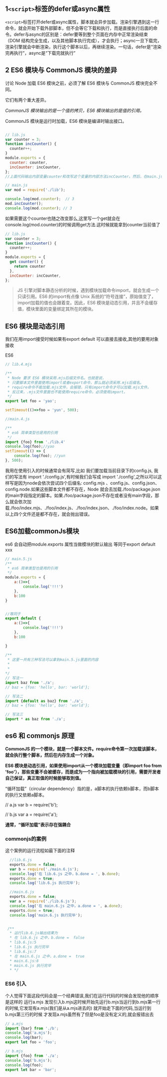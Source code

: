 


## 1```<script>```标签的defer或async属性

 ```<script>```标签打开defer或async属性，脚本就会异步加载。渲染引擎遇到这一行命令，就会开始下载外部脚本，但不会等它下载和执行，而是直接执行后面的命令。defer与async的区别是：defer要等到整个页面在内存中正常渲染结束（DOM 结构完全生成，以及其他脚本执行完成），才会执行；async一旦下载完，渲染引擎就会中断渲染，执行这个脚本以后，再继续渲染。一句话，defer是“渲染完再执行”，async是“下载完就执行”

## 2 ES6 模块与 CommonJS 模块的差异


讨论 Node 加载 ES6 模块之前，必须了解 ES6 模块与 CommonJS 模块完全不同。

它们有两个重大差异。

*CommonJS 模块输出的是一个值的拷贝，ES6 模块输出的是值的引用。*

CommonJS 模块是运行时加载，ES6 模块是编译时输出接口。

```javascript

// lib.js
var counter = 3;
function incCounter() {
  counter++;
}
module.exports = {
  counter: counter,
  incCounter: incCounter,
};
//上面代码输出内部变量counter和改写这个变量的内部方法incCounter。然后，在main.js里面加载这个模块。

// main.js
var mod = require('./lib');

console.log(mod.counter);  // 3
mod.incCounter();
console.log(mod.counter); // 3
```

如果需要这个counter也随之改变那么,这里写一个get就会在console.log(mod.counter)的时候调用get方法.这时候就能拿到counter当前值了
```javascript
// lib.js
var counter = 3;
function incCounter() {
  counter++;
}
module.exports = {
  get counter() {
    return counter
  },
  incCounter: incCounter,
};
```

> JS 引擎对脚本静态分析的时候，遇到模块加载命令import，就会生成一个只读引用。ES6 的import有点像 Unix 系统的“符号连接”，原始值变了，import加载的值也会跟着变。因此，ES6 模块是动态引用，并且不会缓存值，模块里面的变量绑定其所在的模块。






## ES6 模块是动态引用  

我们在用import接受时候如果有export default 可以直接去接收,其他的要用对象接收

ES6
```javascript
// lib.4.mjs

/**
 * Node 要求 ES6 模块采用.mjs后缀文件名。也就是说，
 * 只要脚本文件里面使用import或者export命令，那么就必须采用.mjs后缀名。
 * require命令不能加载.mjs文件，会报错，只有import命令才可以加载.mjs文件。
 * 反过来，.mjs文件里面也不能使用require命令，必须使用import。
 */
export let foo = 'yao';

setTimeout(()=>foo = 'yun', 500);

//main.4.js

/**
 * es6 简单类型也是用的引用
 */
import {foo} from './lib.4'
console.log(foo);//yao
setTimeout(() => {
    console.log(foo); //yun
}, 500);


```

我用在使用引入的时候通常会有简写,比如  我们要加载当前目录下的config.js,
我们的写法有  import './config.js',有时候我们会写成 import './config',之所以可以这样写是因为node会依次尝试四个后缀名:
config.mjs  、config.js、config.json、config.node.如果这些脚本文件都不存在，Node 就会去加载./foo/package.json的main字段指定的脚本。如果./foo/package.json不存在或者没有main字段，那么就会依次加载./foo/index.mjs、./foo/index.js、./foo/index.json、./foo/index.node。如果以上四个文件还是都不存在，就会抛出错误。


## ES6加载commonJs模块

es6 会自动把module.exports 属性当做模块的默认输出 等同于export default xxx

```javascript
// main.5.js
/**
 * es6 简单类型也是用的引用
 */
module.exports = {
    a:()=>{
        console.log('!!!')
    },
    b:100
}


//等同于
export default {
    a:()=>{
        console.log('!!!')
    },
    b:100

}

/**
 * 这里一共有三种写法可以拿到main.5.js里面的内容
 * 
 * 
*/
// 写法一
import baz from './a';
// baz = {foo: 'hello', bar: 'world'};

// 写法二
import {default as baz} from './a';
// baz = {foo: 'hello', bar: 'world'};

// 写法三
import * as baz from './a';
```

## es6 和 commonjs 原理

**CommonJS 的一个模块，就是一个脚本文件。require命令第一次加载该脚本，就会执行整个脚本，然后在内存生成一个对象。**

**ES6 模块是动态引用，如果使用import从一个模块加载变量（即import foo from 'foo'），那些变量不会被缓存，而是成为一个指向被加载模块的引用，需要开发者自己保证，真正取值的时候能够取到值。**

“循环加载”（circular dependency）指的是，a脚本的执行依赖b脚本，而b脚本的执行又依赖a脚本。

// a.js
var b = require('b');

// b.js
var a = require('a');

**通常，“循环加载”表示存在强耦合**

### commonjs的案例

这个案例的运行流程如最下面的注释
```javascript
  //lib.6.js
  exports.done = false;
  var b = require('./main.6.js');
  console.log('在 lib.6.js 之中，b.done = ', b.done);
  exports.done = true;
  console.log('lib.6.js 执行完毕');

  //main.6.js
  exports.done = false;
  var a = require('./lib.6.js');
  console.log('在 main.6.js 之中，a.done = ', a.done);
  exports.done = true;
  console.log('main.6.js 执行完毕');


 /**
  * 运行lib.6.js输出结果为
  * 在 lib.6.js 之中，b.done =  false
  * lib.6.js:5
  * lib.6.js 执行完毕
  * lib.6.js:7
  * 在 main.6.js 之中，a.done =  true
  * main.6.js:8
  * main.6.js 执行完毕
  * */

```

### ES6 引入

个人觉得下面这段代码会是一个经典错误,我们在运行代码的时候会发现他的顺序是这样的
运行a.mjs  发现引入b.mjs这时候开始先运行b.mjs当运行到b.mjs第一行的时候,它发现有a.mjs(我们是从a.mjs进去的) 就开始走下面的代码,当运行到b.mjs第三行的时候
才发现a.mjs虽然有了但是foo是没有定义的,就会报错出去
```javascript
// a.mjs
import {bar} from './b';
console.log('a.mjs');
console.log(bar);
export let foo = 'foo';

// b.mjs
import {foo} from './a';
console.log('b.mjs');
console.log(foo);
export let bar = 'bar';
```